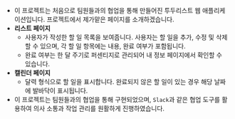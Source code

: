 - 이 프로젝트는 처음으로 팀원들과의 협업을 통해 만들어진 투두리스트 웹 애플리케이션입니다. 프로젝트에서 제가맡은 페이지를 소개하겠습니다.
- **리스트 페이지**
  - 사용자가 작성한 할 일 목록을 보여줍니다. 사용자는 할 일을 추가, 수정 및 삭제할 수 있으며, 각 할 일 항목에는 내용, 완료 여부가 포함됩니다.
  - 완료 여부는 한 달 주기로 퍼센티지로 관리되어 내 정보 페이지에서 확인할 수 있습니다.
- **캘린더 페이지**
  - 달력 형식으로 할 일을 표시합니다. 완료되지 않은 할 일이 있는 경우 해당 날짜에 발바닥이 표시됩니다.
- 이 프로젝트는 팀원들과의 협업을 통해 구현되었으며, `Slack`과 같은 협업 도구를 활용하여 의사 소통과 작업 관리를 원활하게 진행하였습니다.

